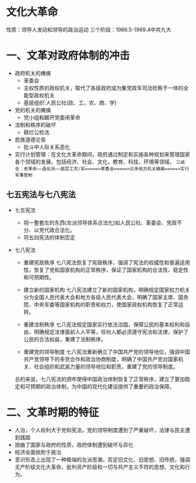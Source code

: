 # 文化大革命
性质：领导人发动和领导的政治运动
三个阶段：1966.5-1969.4中共九大
# 一、文革对政府体制的冲击
- 政府机关的瘫痪
	- 革委会
	- 主权性质的政权机关，取代了各级政府成为集党政军司法检察于一体的全能型政权机关
	- 基层组织:人民公社(政、工、农、商、学) 
- 党的机关的瘫痪
	- 党小组和踢开党委闹革命
- 法制和秩序的破坏
	- 砸烂公检法
- 民族道德沦丧
	- 批斗中人际关系恶化
- 实行计划管理：在文化大革命期间，政府通过制定和实施各种规划来管理国家各个领域的发展，包括经济、社会、文化、教育、科技、环境等领域。
`三结合：老革命——造反派——底层工农/军=====>革委会=====>众多地方机关瘫痪=====>实行军事管制`
## 七五宪法与七八宪法
- 七五宪法
	- 将一整套左的东西(左派领导体系合法化)如人民公社、革委会、党政不分、以党代政合法化。
	- 将五四宪法的体制否定
- 七八宪法
	- 重建宪政秩序
	七八宪法恢复了宪政秩序，强调了宪法的权威性和普遍适用性，恢复了党和国家机构的正常秩序，保证了国家机构的合法性、稳定性和可预期性。
	
	- 建立新的国家机构
	七八宪法建立了新的国家机构，明确规定国家权力机关分为全国人民代表大会和地方各级人民代表大会，明确了国家主席、国务院、中央军委等国家机构的职责和权力，使国家政权机构恢复了正常运转。
	
	- 重建法制秩序
	七八宪法规定国家实行依法治国，保障公民的基本权利和自由，明确规定法律面前人人平等，任何人都必须遵守宪法和法律，保护了公民的合法权益，重建了法制秩序。
	
	- 重建党的领导制度
	七八宪法重新确立了中国共产党的领导地位，强调中国共产党领导下的多党合作和政治协商制度，明确了中国共产党对国家机关、社会组织和武装力量的领导地位和职责，重建了党的领导制度。
	
	总的来说，七八宪法的颁布使得中国政治体制恢复了正常秩序，建立了更加稳定和可预期的政治体制，为中国的现代化建设提供了重要的政治保障。
# 二、文革时期的特征
- 人治，个人权利大于党和宪法，党的领导制度遭到了严重破坏，法律与民主遭到践踏
- 扭曲了国家与政府的性质，政府体制遭到破坏与异化
- 经济全面依附于政治
- 意识形态上出现了一种极端的左派思潮，否定旧文化、旧思想、旧传统，强调无产阶级文化大革命，批判资产阶级和一切与共产主义不符的思想、文化和行为。